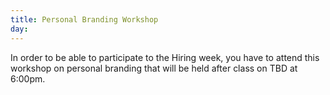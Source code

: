 ```yaml
---
title: Personal Branding Workshop
day: 
---
```



In order to be able to participate to the Hiring week, you have to attend this workshop on personal branding that will be held after class on TBD at 6:00pm.
